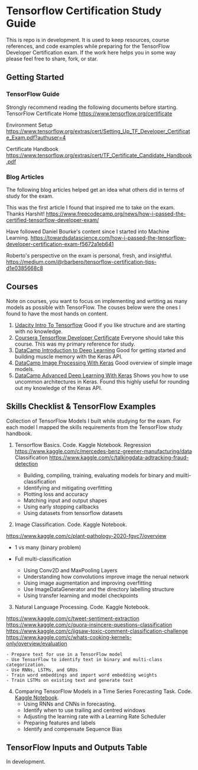 # Tensorflow Certification Study Guide

This is repo is in development. It is used to keep resources, course references, and code examples while preparing for the TensorFlow Developer Certification exam. If the work here helps you in some way please feel free to share, fork, or star.


## Getting Started

### TensorFlow Guide
Strongly recommend reading the following documents before starting.
TensorFlow Certificate Home
https://www.tensorflow.org/certificate

Environment Setup
https://www.tensorflow.org/extras/cert/Setting_Up_TF_Developer_Certificate_Exam.pdf?authuser=4

Certificate Handbook
https://www.tensorflow.org/extras/cert/TF_Certificate_Candidate_Handbook.pdf

### Blog Articles
The following blog articles helped get an idea what others did in terms of study for the exam.

This was the first article I found that inspired me to take on the exam. Thanks Harshit!
https://www.freecodecamp.org/news/how-i-passed-the-certified-tensorflow-developer-exam/

Have followed Daniel Bourke's content since I started into Machine Learning.
https://towardsdatascience.com/how-i-passed-the-tensorflow-developer-certification-exam-f5672a1eb641

Roberto's perspective on the exam is personal, fresh, and insightful.
https://medium.com/@rbarbero/tensorflow-certification-tips-d1e0385668c8

## Courses
Note on courses, you want to focus on implementing and wrtiting as many models as possible with TensorFlow. The couses below were the ones I found to have the most hands on content.

1. [Udacity Intro To Tensorflow](https://www.udacity.com/course/intro-to-tensorflow-for-deep-learning--ud187)
    Good if you like structure and are starting with no knowledge. 
2. [Coursera Tensorflow Developer Certificate](https://www.coursera.org/professional-certificates/tensorflow-in-practice)
    Everyone should take this course. This was my primary reference for study.
3. [DataCamp Introduction to Deep Learning](https://www.datacamp.com/courses/introduction-to-deep-learning-with-keras)
    Good for getting started and building muscle memory with the Keras API.
4. [DataCamp Image Processing With Keras](https://www.datacamp.com/courses/image-processing-with-keras-in-python)
    Good overview of simple image models.
5. [DataCamp Advanced Deep Learning With Keras](https://www.datacamp.com/courses/advanced-deep-learning-with-keras)
    Shows you how to use uncommon architectures in Keras. Found this highly useful for rounding out my knowledge of the Keras API.
    
    
## Skills Checklist & TensorFlow Examples
Collection of TensorFlow Models I built while studying for the exam. For each model I mapped the skills requirements from the TensorFlow study handbook.
1. Tensorflow Basics. Code. Kaggle Notebook.
Regression
https://www.kaggle.com/c/mercedes-benz-greener-manufacturing/data
Classification
https://www.kaggle.com/c/talkingdata-adtracking-fraud-detection

    - Building, compiling, training, evaluating models for binary and muilti- classification
    - Identifying and mitigating overfitting
    - Plotting loss and accuracy
    - Matching input and output shapes
    - Using early stopping callbacks
    - Using datasets from tensorflow datasets
2. Image Classification. Code. Kaggle Notebook.

https://www.kaggle.com/c/plant-pathology-2020-fgvc7/overview
- 1 vs many (binary problem)
- Full multi-classification

    - Using Conv2D and MaxPooling Layers
    - Understanding how convolutions improve image the nerual network
    - Using image augmentation and improving overfitting
    - Use ImageDataGenerator and the directory labelling structure
    - Using transfer learning and model checkpoints
3. Natural Language Processing. Code. Kaggle Notebook.

https://www.kaggle.com/c/tweet-sentiment-extraction
https://www.kaggle.com/c/quora-insincere-questions-classification
https://www.kaggle.com/c/jigsaw-toxic-comment-classification-challenge
https://www.kaggle.com/c/whats-cooking-kernels-only/overview/evaluation

    - Prepare text for use in a TensorFlow model
    - Use TensorFlow to identify text in binary and multi-class categorization.
    - Use RNNs, LSTMs, and GRUs
    - Train word embeddings and import word embedding weights
    - Train LSTMs on existing text and generate text
4. Comparing TensorFlow Models in a Time Series Forecasting Task. Code. [Kaggle Notebook](https://www.kaggle.com/nicholasjhana/multi-variate-time-series-forecasting-tensorflow).
    - Using RNNs and CNNs in forecasting.
    - Identify when to use trailing and centred windows
    - Adjusting the learning rate with a Learning Rate Scheduler
    - Preparing features and labels
    - Identify and compensate Sequence Bias


## TensorFlow Inputs and Outputs Table
In development.